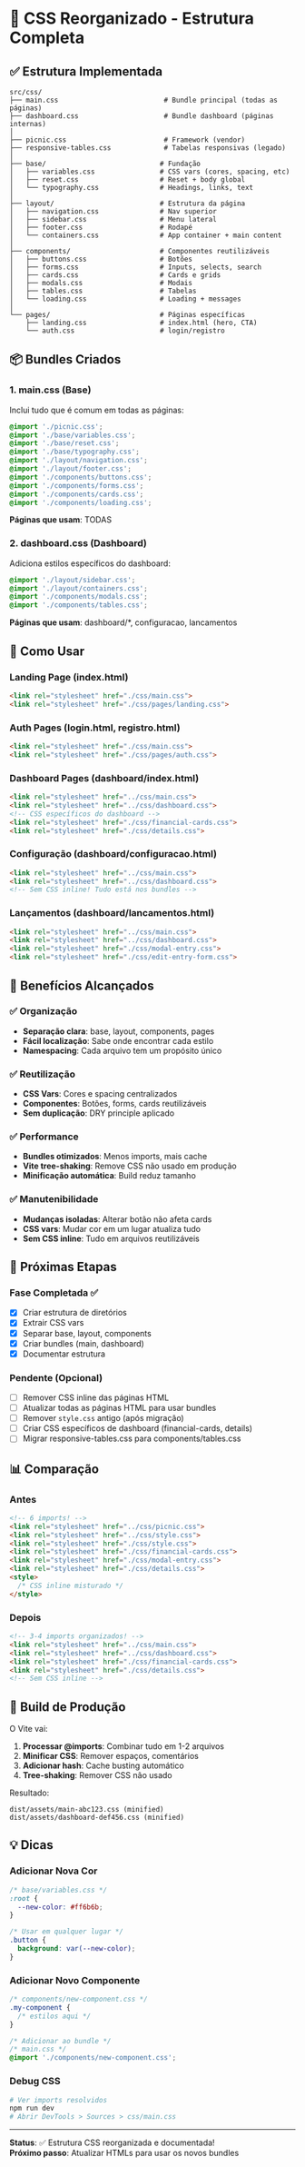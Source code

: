 # 🎨 CSS Reorganizado - Estrutura Completa

## ✅ Estrutura Implementada

```
src/css/
├── main.css                          # Bundle principal (todas as páginas)
├── dashboard.css                     # Bundle dashboard (páginas internas)
│
├── picnic.css                        # Framework (vendor)
├── responsive-tables.css             # Tabelas responsivas (legado)
│
├── base/                            # Fundação
│   ├── variables.css                # CSS vars (cores, spacing, etc)
│   ├── reset.css                    # Reset + body global
│   └── typography.css               # Headings, links, text
│
├── layout/                          # Estrutura da página
│   ├── navigation.css               # Nav superior
│   ├── sidebar.css                  # Menu lateral
│   ├── footer.css                   # Rodapé
│   └── containers.css               # App container + main content
│
├── components/                      # Componentes reutilizáveis
│   ├── buttons.css                  # Botões
│   ├── forms.css                    # Inputs, selects, search
│   ├── cards.css                    # Cards e grids
│   ├── modals.css                   # Modais
│   ├── tables.css                   # Tabelas
│   └── loading.css                  # Loading + messages
│
└── pages/                           # Páginas específicas
    ├── landing.css                  # index.html (hero, CTA)
    └── auth.css                     # login/registro
```

## 📦 Bundles Criados

### 1. **main.css** (Base)
Inclui tudo que é comum em todas as páginas:
```css
@import './picnic.css';
@import './base/variables.css';
@import './base/reset.css';
@import './base/typography.css';
@import './layout/navigation.css';
@import './layout/footer.css';
@import './components/buttons.css';
@import './components/forms.css';
@import './components/cards.css';
@import './components/loading.css';
```

**Páginas que usam**: TODAS

### 2. **dashboard.css** (Dashboard)
Adiciona estilos específicos do dashboard:
```css
@import './layout/sidebar.css';
@import './layout/containers.css';
@import './components/modals.css';
@import './components/tables.css';
```

**Páginas que usam**: dashboard/*, configuracao, lancamentos

## 🔧 Como Usar

### Landing Page (index.html)
```html
<link rel="stylesheet" href="./css/main.css">
<link rel="stylesheet" href="./css/pages/landing.css">
```

### Auth Pages (login.html, registro.html)
```html
<link rel="stylesheet" href="./css/main.css">
<link rel="stylesheet" href="./css/pages/auth.css">
```

### Dashboard Pages (dashboard/index.html)
```html
<link rel="stylesheet" href="../css/main.css">
<link rel="stylesheet" href="../css/dashboard.css">
<!-- CSS específicos do dashboard -->
<link rel="stylesheet" href="./css/financial-cards.css">
<link rel="stylesheet" href="./css/details.css">
```

### Configuração (dashboard/configuracao.html)
```html
<link rel="stylesheet" href="../css/main.css">
<link rel="stylesheet" href="../css/dashboard.css">
<!-- Sem CSS inline! Tudo está nos bundles -->
```

### Lançamentos (dashboard/lancamentos.html)
```html
<link rel="stylesheet" href="../css/main.css">
<link rel="stylesheet" href="../css/dashboard.css">
<link rel="stylesheet" href="./css/modal-entry.css">
<link rel="stylesheet" href="./css/edit-entry-form.css">
```

## 🎯 Benefícios Alcançados

### ✅ Organização
- **Separação clara**: base, layout, components, pages
- **Fácil localização**: Sabe onde encontrar cada estilo
- **Namespacing**: Cada arquivo tem um propósito único

### ✅ Reutilização
- **CSS Vars**: Cores e spacing centralizados
- **Componentes**: Botões, forms, cards reutilizáveis
- **Sem duplicação**: DRY principle aplicado

### ✅ Performance
- **Bundles otimizados**: Menos imports, mais cache
- **Vite tree-shaking**: Remove CSS não usado em produção
- **Minificação automática**: Build reduz tamanho

### ✅ Manutenibilidade
- **Mudanças isoladas**: Alterar botão não afeta cards
- **CSS vars**: Mudar cor em um lugar atualiza tudo
- **Sem CSS inline**: Tudo em arquivos reutilizáveis

## 🔄 Próximas Etapas

### Fase Completada ✅
- [x] Criar estrutura de diretórios
- [x] Extrair CSS vars
- [x] Separar base, layout, components
- [x] Criar bundles (main, dashboard)
- [x] Documentar estrutura

### Pendente (Opcional)
- [ ] Remover CSS inline das páginas HTML
- [ ] Atualizar todas as páginas HTML para usar bundles
- [ ] Remover `style.css` antigo (após migração)
- [ ] Criar CSS específicos de dashboard (financial-cards, details)
- [ ] Migrar responsive-tables.css para components/tables.css

## 📊 Comparação

### Antes
```html
<!-- 6 imports! -->
<link rel="stylesheet" href="../css/picnic.css">
<link rel="stylesheet" href="../css/style.css">
<link rel="stylesheet" href="./css/style.css">
<link rel="stylesheet" href="./css/financial-cards.css">
<link rel="stylesheet" href="./css/modal-entry.css">
<link rel="stylesheet" href="./css/details.css">
<style>
  /* CSS inline misturado */
</style>
```

### Depois
```html
<!-- 3-4 imports organizados! -->
<link rel="stylesheet" href="../css/main.css">
<link rel="stylesheet" href="../css/dashboard.css">
<link rel="stylesheet" href="./css/financial-cards.css">
<link rel="stylesheet" href="./css/details.css">
<!-- Sem CSS inline -->
```

## 🚀 Build de Produção

O Vite vai:
1. **Processar @imports**: Combinar tudo em 1-2 arquivos
2. **Minificar CSS**: Remover espaços, comentários
3. **Adicionar hash**: Cache busting automático
4. **Tree-shaking**: Remover CSS não usado

Resultado:
```
dist/assets/main-abc123.css (minified)
dist/assets/dashboard-def456.css (minified)
```

## 💡 Dicas

### Adicionar Nova Cor
```css
/* base/variables.css */
:root {
  --new-color: #ff6b6b;
}

/* Usar em qualquer lugar */
.button {
  background: var(--new-color);
}
```

### Adicionar Novo Componente
```css
/* components/new-component.css */
.my-component {
  /* estilos aqui */
}

/* Adicionar ao bundle */
/* main.css */
@import './components/new-component.css';
```

### Debug CSS
```bash
# Ver imports resolvidos
npm run dev
# Abrir DevTools > Sources > css/main.css
```

---

**Status**: ✅ Estrutura CSS reorganizada e documentada!  
**Próximo passo**: Atualizar HTMLs para usar os novos bundles
